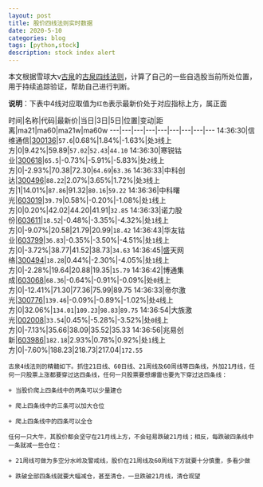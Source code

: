 ```yaml
---
layout: post
title: 股价四线法则实时数据
date: 2020-5-10
categories: blog
tags: [python,stock]
description: stock index alert
---
```



本文根据雪球大v[古泉](https://xueqiu.com/u/7148646888)的[古泉四线法则](https://xueqiu.com/7148646888/130498192)，计算了自己的一些自选股当前所处位置，用于持续追踪验证，帮助自己进行判断。

**说明**：下表中4线对应取值为`红色`表示最新价处于对应指标上方，属正面

时间|名称|代码|最新价|当日|3日|5日|位置|变动|距离|ma21|ma60|ma21w|ma60w
---|---|---|---|---|---|---|---|---
14:36:30|信维通信|[300136](https://xueqiu.com/S/SZ300136)|`57.6`|0.68%|1.84%|-1.63%|处`3`线上方|0|9.42%|59.89|`57.02`|`52.43`|`44.10`
14:36:30|寒锐钴业|[300618](https://xueqiu.com/S/SZ300618)|`65.5`|-0.73%|-5.91%|-5.83%|处`2`线上方|0|-2.93%|70.38|72.30|`64.69`|`63.36`
14:36:33|中科创达|[300496](https://xueqiu.com/S/SZ300496)|`88.22`|2.07%|3.65%|1.72%|处`3`线上方|1|14.01%|`87.86`|91.32|`80.16`|`59.22`
14:36:36|中科曙光|[603019](https://xueqiu.com/S/SH603019)|`39.79`|0.58%|-0.20%|-1.08%|处`1`线上方|0|0.20%|42.02|44.20|41.91|`32.85`
14:36:33|诺力股份|[603611](https://xueqiu.com/S/SH603611)|`18.52`|-0.48%|-3.35%|-4.32%|处`1`线上方|0|-9.07%|20.58|21.79|20.99|`18.42`
14:36:43|华友钴业|[603799](https://xueqiu.com/S/SH603799)|`36.83`|-0.35%|-3.50%|-4.51%|处`1`线上方|0|-3.72%|38.77|41.52|38.73|`34.63`
14:36:45|盛天网络|[300494](https://xueqiu.com/S/SZ300494)|`18.28`|0.44%|-2.30%|-4.05%|处`1`线上方|0|-2.28%|19.64|20.88|19.35|`15.79`
14:36:42|博通集成|[603068](https://xueqiu.com/S/SH603068)|`68.36`|-0.64%|-0.91%|-0.09%|处`0`线上方|0|-12.41%|71.30|77.36|75.99|89.75
14:36:33|帝尔激光|[300776](https://xueqiu.com/S/SZ300776)|`139.46`|-0.09%|-0.89%|-1.02%|处`4`线上方|0|32.06%|`134.01`|`109.23`|`98.83`|`89.75`
14:36:54|大族激光|[002008](https://xueqiu.com/S/SZ002008)|`33.54`|0.45%|-5.28%|-3.52%|处`0`线上方|0|-7.13%|35.66|38.09|35.52|35.33
14:36:56|兆易创新|[603986](https://xueqiu.com/S/SH603986)|`182.18`|2.93%|0.78%|0.92%|处`1`线上方|0|-7.60%|188.23|218.73|217.04|`172.55`

```
古泉4线法则的精髓如下。抓住21日线、60日线、21周线及60周线等四条线，外加21月线，任何一只股票上涨都要穿过这四条线，任何一只股票要想爆雷也要先下穿过这四条线：

+ 当股价爬上四条线中的两条可以少量建仓

+ 爬上四条线中的三条可以加大仓位

+ 爬上四条线中的四条可以全仓

任何一只大牛，其股价都会坚守在21月线上方，不会轻易跌破21月线；相反，每跌破四条线中一条就减一些仓位：

+ 21周线可做为多空分水岭及警戒线，股价在21周线及60周线下方就要十分慎重，多看少做

+ 跌破全部四条线就要大幅减仓，甚至清仓，一旦跌破21月线，清仓观望
```